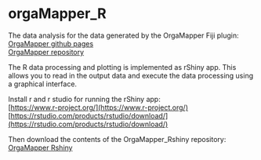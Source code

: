 # orgaMapper_R
The data analysis for the data generated by the OrgaMapper Fiji plugin:<br/>
[OrgaMapper github pages](https://schmiedc.github.io/OrgaMapper/)<br/>
[OrgaMapper repository](https://github.com/schmiedc/OrgaMapper)

The R data processing and plotting is implemented as rShiny app.
This allows you to read in the output data and execute the data processing using a graphical interface.

Install r and r studio for running the rShiny app:<br/>
[https://www.r-project.org/](https://www.r-project.org/)<br/>
[https://rstudio.com/products/rstudio/download/](https://rstudio.com/products/rstudio/download/)<br/>

Then download the contents of the OrgaMapper_Rshiny repository:
[OrgaMapper Rshiny](https://github.com/schmiedc/OrgaMapper_Rshiny/archive/main.zip)


